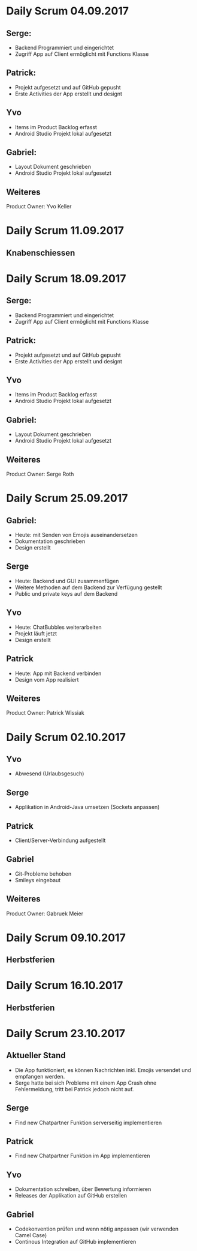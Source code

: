 # Daily Scrum 04.09.2017
## Serge:
- Backend Programmiert und eingerichtet
- Zugriff App auf Client ermöglicht mit Functions Klasse

## Patrick:
- Projekt aufgesetzt und auf GitHub gepusht
- Erste Activities der App erstellt und designt

## Yvo
- Items im Product Backlog erfasst
- Android Studio Projekt lokal aufgesetzt

## Gabriel:
- Layout Dokument geschrieben
- Android Studio Projekt lokal aufgesetzt

## Weiteres
Product Owner: Yvo Keller


# Daily Scrum 11.09.2017
## Knabenschiessen


# Daily Scrum 18.09.2017
## Serge:
- Backend Programmiert und eingerichtet
- Zugriff App auf Client ermöglicht mit Functions Klasse

## Patrick:
- Projekt aufgesetzt und auf GitHub gepusht
- Erste Activities der App erstellt und designt

## Yvo
- Items im Product Backlog erfasst
- Android Studio Projekt lokal aufgesetzt

## Gabriel:
- Layout Dokument geschrieben
- Android Studio Projekt lokal aufgesetzt

## Weiteres
Product Owner: Serge Roth


# Daily Scrum 25.09.2017
## Gabriel:
- Heute: mit Senden von Emojis auseinandersetzen
- Dokumentation geschrieben
- Design erstellt

## Serge
- Heute: Backend und GUI zusammenfügen
- Weitere Methoden auf dem Backend zur Verfügung gestellt
- Public und private keys auf dem Backend

## Yvo
- Heute: ChatBubbles weiterarbeiten
- Projekt läuft jetzt
- Design erstellt

## Patrick
- Heute: App mit Backend verbinden
- Design vom App realisiert

## Weiteres
Product Owner: Patrick Wissiak


# Daily Scrum 02.10.2017
## Yvo
- Abwesend (Urlaubsgesuch)

## Serge
- Applikation in Android-Java umsetzen (Sockets anpassen)

## Patrick
- Client/Server-Verbindung aufgestellt

## Gabriel
- Git-Probleme behoben
- Smileys eingebaut

## Weiteres
Product Owner: Gabruek Meier


# Daily Scrum 09.10.2017
## Herbstferien


# Daily Scrum 16.10.2017
## Herbstferien


# Daily Scrum 23.10.2017
## Aktueller Stand
- Die App funktioniert, es können Nachrichten inkl. Emojis versendet und empfangen werden.
- Serge hatte bei sich Probleme mit einem App Crash ohne Fehlermeldung, tritt bei Patrick jedoch nicht auf.

## Serge
- Find new Chatpartner Funktion serverseitig implementieren

## Patrick
- Find new Chatpartner Funktion im App implementieren

## Yvo
- Dokumentation schreiben, über Bewertung informieren
- Releases der Applikation auf GitHub erstellen

## Gabriel
- Codekonvention prüfen und wenn nötig anpassen (wir verwenden Camel Case)
- Continous Integration auf GitHub implementieren
